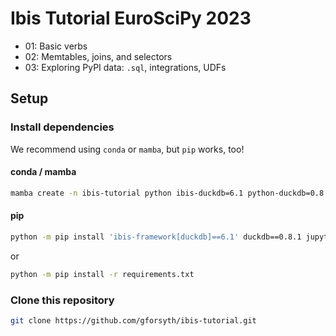 # Ibis Tutorial EuroSciPy 2023

- 01: Basic verbs
- 02: Memtables, joins, and selectors
- 03: Exploring PyPI data: `.sql`, integrations, UDFs

## Setup

### Install dependencies

We recommend using `conda` or `mamba`, but `pip` works, too! 

#### conda / mamba

```sh
mamba create -n ibis-tutorial python ibis-duckdb=6.1 python-duckdb=0.8.1 jupyterlab altair plotnine
```

#### pip

```sh
python -m pip install 'ibis-framework[duckdb]==6.1' duckdb==0.8.1 jupyterlab altair>=5.0.1 plotnine
```

or

```sh
python -m pip install -r requirements.txt
```

### Clone this repository

```sh
git clone https://github.com/gforsyth/ibis-tutorial.git
```

